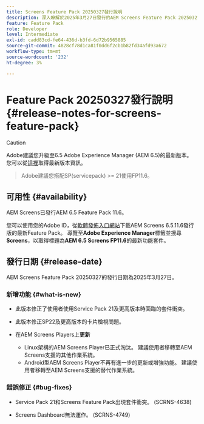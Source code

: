 ```yaml
---
title: Screens Feature Pack 20250327發行說明
description: 深入瞭解於2025年3月27日發行的AEM Screens Feature Pack 20250327。
feature: Feature Pack
role: Developer
level: Intermediate
exl-id: cadd83cd-fe64-436d-b3fd-6d72b9565885
source-git-commit: 4828cf78d1ca81f0dd6f2cb1b82fd34afd93a672
workflow-type: tm+mt
source-wordcount: '232'
ht-degree: 3%

---
```


# Feature Pack 20250327發行說明 {#release-notes-for-screens-feature-pack}

>[!CAUTION]
>Adobe建議您升級至6.5 Adobe Experience Manager (AEM 6.5)的最新版本。 您可以從[這裡](https://experienceleague.adobe.com/zh-hant/docs/experience-manager-65/content/release-notes/release-notes)取得最新版本資訊。
>>Adobe建議您搭配SP(servicepack) >= 21使用FP11.6。

## 可用性 {#availability}

AEM Screens已發行AEM 6.5 Feature Pack 11.6。

您可以使用您的Adobe ID，從[軟體發佈入口網站](https://experience.adobe.com/#/downloads/content/software-distribution/en/aem.html)下載AEM Screens 6.5.11.6發行版的最新Feature Pack。 導覽至&#x200B;**Adobe Experience Manager**&#x200B;標籤並搜尋&#x200B;**Screens**，以取得標題為&#x200B;**AEM 6.5 Screens FP11.6**&#x200B;的最新功能套件。

## 發行日期 {#release-date}

AEM Screens Feature Pack 20250327的發行日期為2025年3月27日。

### 新增功能 {#what-is-new}

* 此版本修正了使用者使用Service Pack 21及更高版本時面臨的套件衝突。

* 此版本修正SP22及更高版本的卡片檢視問題。

* 在AEM Screens Players上&#x200B;**更新**
   * Linux架構的AEM Screens Player已正式淘汰。 建議使用者移轉至AEM Screens支援的其他作業系統。
   * Android型AEM Screens Player不再有進一步的更新或增強功能。 建議使用者移轉至AEM Screens支援的替代作業系統。

### 錯誤修正 {#bug-fixes}

* Service Pack 21和Screens Feature Pack出現套件衝突。 (SCRNS-4638)

* Screens Dashboard無法運作。 (SCRNS-4749)

